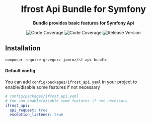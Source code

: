 <h1 align="center">Ifrost Api Bundle for Symfony</h1>

<p align="center">
    <strong>Bundle provides basic features for Symfony Api</strong>
</p>

<p align="center">
    <img src="https://img.shields.io/badge/php->=8.0-blue?colorB=%238892BF" alt="Code Coverage">  
    <img src="https://img.shields.io/badge/coverage-100%25-brightgreen" alt="Code Coverage">   
    <img src="https://img.shields.io/badge/release-v6.2.1-blue" alt="Release Version">   
</p>

## Installation

```
composer require grzegorz-jamroz/sf-api-bundle
```

#### Default config
You can add `config/packages/ifrost_api.yaml` in your project to enable/disable some features if not necessary
```yaml
# config/packages/ifrost_api.yaml
# You can enable/disable some features if not necessary
ifrost_api:
  api_request: true
  exception_listener: true
```
